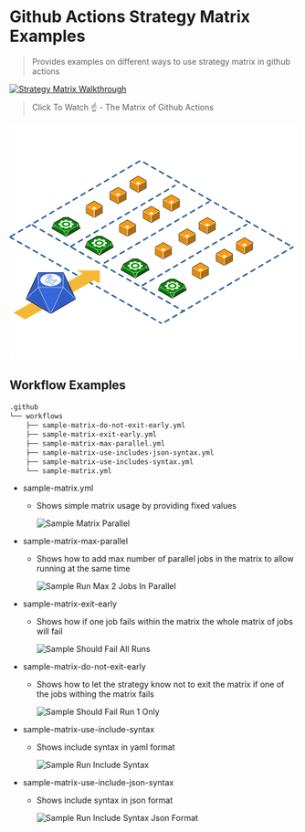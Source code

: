 # Github Actions Strategy Matrix Examples

> Provides examples on different ways to use strategy matrix in github actions

[![Strategy Matrix Walkthrough](https://img.youtube.com/vi/z_fjpPbaAgw/0.jpg)](https://www.youtube.com/watch?v=z_fjpPbaAgw)

> Click To Watch ☝️ - The Matrix of Github Actions

![Matrix run Diagram](./assets/matrix-run-diagram.png)

## Workflow Examples
```
.github
└── workflows
    ├── sample-matrix-do-not-exit-early.yml
    ├── sample-matrix-exit-early.yml
    ├── sample-matrix-max-parallel.yml
    ├── sample-matrix-use-includes-json-syntax.yml
    ├── sample-matrix-use-includes-syntax.yml
    └── sample-matrix.yml
```


- sample-matrix.yml
    - Shows simple matrix usage by providing fixed values
    
        ![Sample Matrix Parallel](https://github.com/meroware/github-actions-strategy-matrix-example/workflows/Sample%20Matrix%20Parallel/badge.svg)

- sample-matrix-max-parallel
    - Shows how to add max number of parallel jobs in the matrix to allow running at the same time
    
        ![Sample Run Max 2 Jobs In Parallel](https://github.com/meroware/github-actions-strategy-matrix-example/workflows/Sample%20Run%20Max%202%20Jobs%20In%20Parallel/badge.svg)
    
- sample-matrix-exit-early
    - Shows how if one job fails within the matrix the whole matrix of jobs will fail
    
        ![Sample Should Fail All Runs](https://github.com/meroware/github-actions-strategy-matrix-example/workflows/Sample%20Should%20Fail%20All%20Runs/badge.svg)

- sample-matrix-do-not-exit-early
    - Shows how to let the strategy know not to exit the matrix if one of the jobs withing the matrix fails
    
        ![Sample Should Fail Run 1 Only](https://github.com/meroware/github-actions-strategy-matrix-example/workflows/Sample%20Should%20Fail%20Run%201%20Only/badge.svg)

- sample-matrix-use-include-syntax
    - Shows include syntax in yaml format
    
        ![Sample Run Include Syntax](https://github.com/meroware/github-actions-strategy-matrix-example/workflows/Sample%20Run%20Include%20Syntax/badge.svg)

- sample-matrix-use-include-json-syntax
    - Shows include syntax in json format
    
        ![Sample Run Include Syntax Json Format](https://github.com/meroware/github-actions-strategy-matrix-example/workflows/Sample%20Run%20Include%20Syntax%20Json%20Format/badge.svg)
